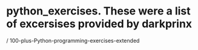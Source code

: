 # python_exercises. These were a list of excersises provided by darkprinx
/
100-plus-Python-programming-exercises-extended
